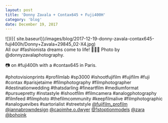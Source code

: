 ```yaml
---
layout: post
title: 'Donny Zavala + Contax645 + Fuji400H'
category: 'blog'
date: December 19, 2017
---
```


![]({{ site.baseurl}}/images/blog/2017-12-19-donny-zavala-contax645-fuji400h/Donny+Zavala+29845_02-X4.jpg)  
All our #fashionista dreams come to life! 🙌💃🏼 Photo by @donnyzavalaphotography.

📷 on #fuji400h with a #contax645 in Paris.

#photovisionprints #profilmlab #sp3000 #ishootfujifilm #fujifilm #fuji #contax #parisjetaime #filmphotography #filmphotographer #destinationwedding  #thatsdarling #fineartfilm #mediumformat #pursuepretty #instastyle #ishootfilm #filmcamera #analogphotography #filmfeed #filmphoto #thefilmcommunity #keepfilmalive #filmphotographic #analoguevibes #sartorialist #streetstyle [@fujifilm_profilm](http://www.fujifilmusa.com/products/film_photography/index.html) [@jannabrowndesign](http://www.jannabrowndesign.com/) [@caoimhe.o.dwyer](http://www.instagram.com/caoimhe.o.dwyer/) [@1stoptionmodels](http://www.1stoption.ie/) [@zara](http://www.zara.com/) [@bohoink](http://www.bohemianink.com/)


